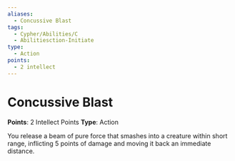 ```yaml
---
aliases:
  - Concussive Blast
tags:
  - Cypher/Abilities/C
  - Abilitiesction-Initiate
type:
  - Action
points:
  - 2 intellect
---
```


# Concussive Blast

**Points**: 2 Intellect Points
**Type**: Action

You release a beam of pure force that smashes into a creature within short range, inflicting 5 points of damage and moving it back an immediate distance.

